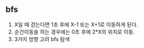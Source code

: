 bfs
-
1. X일 때 걷는다면 1초 후에 X-1 또는 X+1로 이동하게 된다. 
2. 순간이동을 하는 경우에는 0초 후에 2*X의 위치로 이동.
3. 3가지 방향 고려 bfs 탐색
